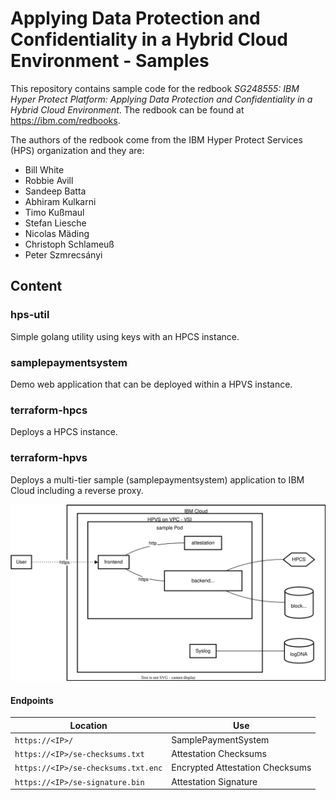 # Applying Data Protection and Confidentiality in a Hybrid Cloud Environment - Samples
This repository contains sample code for the redbook
_SG248555: IBM Hyper Protect Platform: Applying Data Protection and Confidentiality in a Hybrid Cloud Environment_.
The redbook can be found at https://ibm.com/redbooks.

The authors of the redbook come from the IBM Hyper Protect Services (HPS) organization and they are:

- Bill White
- Robbie Avill
- Sandeep Batta
- Abhiram Kulkarni
- Timo Kußmaul
- Stefan Liesche
- Nicolas Mäding
- Christoph Schlameuß
- Peter Szmrecsányi

## Content
### hps-util
Simple golang utility using keys with an HPCS instance.

### samplepaymentsystem
Demo web application that can be deployed within a HPVS instance.

### terraform-hpcs
Deploys a HPCS instance.

### terraform-hpvs
Deploys a multi-tier sample (samplepaymentsystem) application to IBM Cloud including a reverse proxy.

![Overview](overview.drawio.svg)
<!--
```mermaid
flowchart LR
subgraph ibm[IBM Cloud]
subgraph vsi[HPVS on VPC - VSI]
subgraph sample[sample Pod]
f[frontend]
f ---|http| a[attestation]
f ---|https| b[backend\nSamplePaymentSystem]
end
log[Syslog]
end
b --- hpcs{{HPCS}}
b --- disk[(block\nstorage)]
log --- logdna[(logDNA)]
end
u[User]
u -.->|https| f
```
-->

#### Endpoints
|Location|Use|
|-|-|
|`https://<IP>/`|SamplePaymentSystem|
|`https://<IP>/se-checksums.txt`|Attestation Checksums|
|`https://<IP>/se-checksums.txt.enc`|Encrypted Attestation Checksums|
|`https://<IP>/se-signature.bin`|Attestation Signature|
